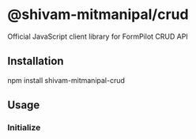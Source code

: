 # @shivam-mitmanipal/crud

Official JavaScript client library for FormPilot CRUD API

## Installation
npm install shivam-mitmanipal-crud

## Usage

### Initialize
